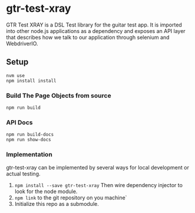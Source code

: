 # gtr-test-xray

GTR Test XRAY is a DSL Test library for the guitar test app.  It is imported
into other node.js applications as a dependency and exposes an API layer 
that describes how we talk to our application through selenium and WebdriverIO.

## Setup

```
nvm use
npm install install
```

### Build The Page Objects from source

```
npm run build
```

### API Docs

```
npm run build-docs
npm run show-docs
```

### Implementation

gtr-test-xray can be implemented by several ways for local development or actual testing.

1. `npm install --save gtr-test-xray` Then wire dependency injector to look for the node module. 
2. `npm link` to the git repository on you machine`
3. Initialize this repo as a submodule.